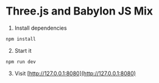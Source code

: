 # Three.js and Babylon JS Mix

1. Install dependencies

```bash
npm install
```

2. Start it

```bash
npm run dev
```

3. Visit [http://127.0.0.1:8080](http://127.0.0.1:8080)
